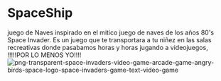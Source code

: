 # SpaceShip

juego de Naves inspirado en el mitico juego de naves de los años 80's Space Invader.
Es un juego que te transportara a tu niñez en las salas recreativas donde pasabamos horas y horas jugando a videojuegos, !!!!!POR LO MENOS YO!!!!
![png-transparent-space-invaders-video-game-arcade-game-angry-birds-space-logo-space-invaders-game-text-video-game](https://user-images.githubusercontent.com/69468350/156906346-b5269ebd-d96b-43d2-baea-c72eb2881fda.png)
